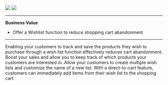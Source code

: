 <div class='feature-text'>
    <div class='feature-images'>
    <img class="light-mode" src="https://spryker.s3.eu-central-1.amazonaws.com/docs/Document+360/Capabilities+icons/light/wishlist.svg"/>
    <img class="dark-mode" src="https://spryker.s3.eu-central-1.amazonaws.com/docs/Document+360/Capabilities+icons/dark/wishlist.svg"/>
    </div>
    <div class="feature-text-wrap">

***
**Business Value**
* Offer a Wishlist function to reduce shopping cart abandonment
***

Enabling your customers to track and save the products they wish to purchase through a wish list function effectively reduces cart abandonment. Boost your sales and allow you to keep track of which products your customers are interested in. Allow your customers to create multiple wish lists and customize the name of a new list. With a direct-to-cart feature, customers can immediately add items from their wish list to the shopping cart.
</div>
</div>
<!---
**Features:**
<div>
<a class="feature-link" href="https://documentation.spryker.com/docs/convert-wishlist-cart">Convert Wishlist to Cart</a>
<a class="feature-link" href="https://documentation.spryker.com/docs/multiple-wishlists">Multiple Wishlists</a>
<a class="feature-link" href="https://documentation.spryker.com/docs/named-wishlists">Named Wishlists</a>    
    </div>
--->